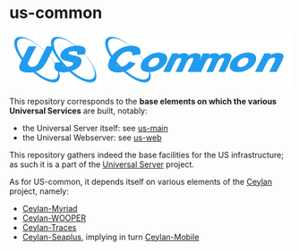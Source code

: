 # us-common

![](/doc/us-common-title.png)

This repository corresponds to the **base elements on which the various Universal Services** are built, notably:
* the Universal Server itself: see [us-main](https://github.com/Olivier-Boudeville/us-main/)
* the Universal Webserver: see [us-web](https://github.com/Olivier-Boudeville/us-web/)

This repository gathers indeed the base facilities for the US infrastructure; as such it is a part of the [Universal Server](https://github.com/Olivier-Boudeville/Universal-Server) project.

As for US-common, it depends itself on various elements of the [Ceylan](https://github.com/Olivier-Boudeville/Ceylan) project, namely:
* [Ceylan-Myriad](https://github.com/Olivier-Boudeville/Ceylan-Myriad)
* [Ceylan-WOOPER](https://github.com/Olivier-Boudeville/Ceylan-WOOPER)
* [Ceylan-Traces](https://github.com/Olivier-Boudeville/Ceylan-Traces)
* [Ceylan-Seaplus](https://github.com/Olivier-Boudeville/Ceylan-Seaplus), implying in turn [Ceylan-Mobile](https://github.com/Olivier-Boudeville/Ceylan-Mobile)



